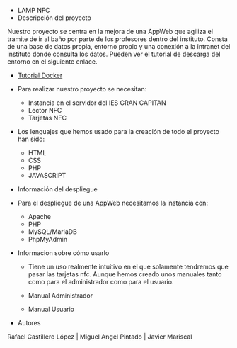 
- LAMP NFC
- Descripción del proyecto

Nuestro proyecto se centra en la mejora de una AppWeb que agiliza el tramite de ir al baño por parte de los profesores dentro del instituto. Consta de una base de datos propia, entorno propio y una conexión a la intranet del instituto donde consulta los datos.
Pueden ver el tutorial de descarga del entorno en el siguiente enlace.

- [Tutorial Docker](https://github.com/iesgrancapitan-proyectos/202223ASIR-diciembre-PuntoInfo_TarjNFCAlum-Castillero-Pintado-Mariscal/wiki/Tutorial-Docker)

- Para realizar nuestro proyecto se necesitan:

    - Instancia en el servidor del IES GRAN CAPITAN
    - Lector NFC
    - Tarjetas NFC

- Los lenguajes que hemos usado para la creación de todo el proyecto han sido:

    - HTML
    - CSS
    - PHP
    - JAVASCRIPT

- Información del despliegue

 - Para el despliegue de una AppWeb necesitamos la instancia con:

   - Apache
   - PHP
   - MySQL/MariaDB
   - PhpMyAdmin

- Informacion sobre cómo usarlo

  - Tiene un uso realmente intuitivo en el que solamente tendremos que pasar las tarjetas nfc. Aunque hemos creado unos manuales tanto como para el administrador       como para el usuario.

  - Manual Administrador
  - Manual Usuario


- Autores

Rafael Castillero López | Miguel Angel Pintado | Javier Mariscal

